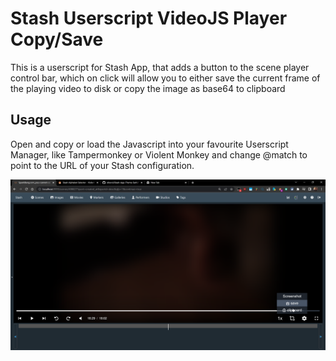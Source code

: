 # Stash Userscript VideoJS Player Copy/Save

This is a userscript for Stash App, that adds a button to the scene player control bar, which on click will allow you to either save the current frame of the playing video to disk or copy the image as base64 to clipboard

## Usage

Open and copy or load the Javascript into your favourite Userscript Manager, like Tampermonkey or Violent Monkey and change @match to point to the URL of your Stash configuration.

![Video CopySave](https://github.com/elkorol/Stash-App-Script-Video-JS-CopySave/blob/015a7f75d64a070fe259f1bad1c15b4dfa218b47/images/1.png)